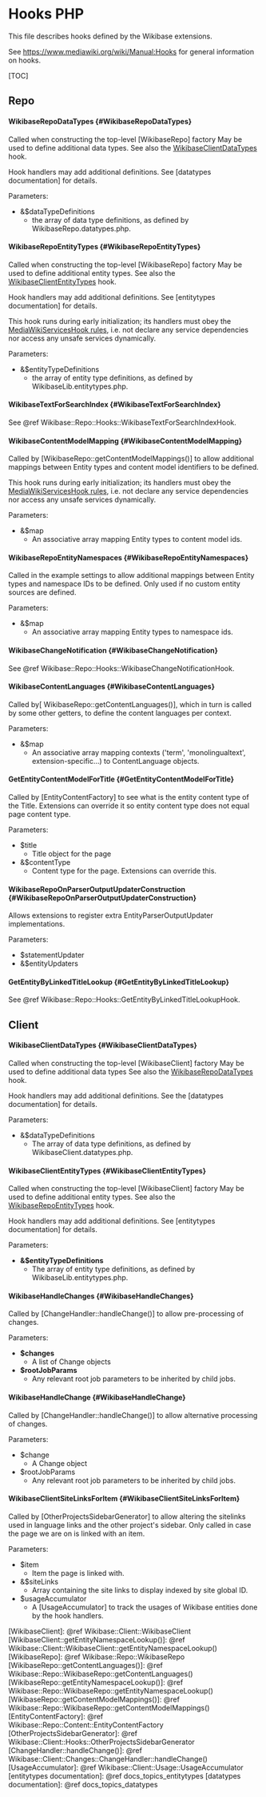 # Hooks PHP

This file describes hooks defined by the Wikibase extensions.

See https://www.mediawiki.org/wiki/Manual:Hooks for general information on hooks.

[TOC]

Repo
------------------------------------------------------------

#### WikibaseRepoDataTypes {#WikibaseRepoDataTypes}
Called when constructing the top-level [WikibaseRepo] factory
May be used to define additional data types.
See also the [WikibaseClientDataTypes](#WikibaseClientDataTypes) hook.

Hook handlers may add additional definitions.
See [datatypes documentation] for details.

Parameters:
* &$dataTypeDefinitions
  * the array of data type definitions, as defined by WikibaseRepo.datatypes.php.

#### WikibaseRepoEntityTypes {#WikibaseRepoEntityTypes}
Called when constructing the top-level [WikibaseRepo] factory
May be used to define additional entity types.
See also the [WikibaseClientEntityTypes](#WikibaseClientEntityTypes) hook.

Hook handlers may add additional definitions.
See [entitytypes documentation] for details.

This hook runs during early initialization;
its handlers must obey the [MediaWikiServicesHook rules](https://doc.wikimedia.org/mediawiki-core/master/php/interfaceMediaWiki_1_1Hook_1_1MediaWikiServicesHook.html),
i.e. not declare any service dependencies nor access any unsafe services dynamically.

Parameters:
* &$entityTypeDefinitions
  * the array of entity type definitions, as defined by WikibaseLib.entitytypes.php.

#### WikibaseTextForSearchIndex {#WikibaseTextForSearchIndex}
See @ref Wikibase::Repo::Hooks::WikibaseTextForSearchIndexHook.

#### WikibaseContentModelMapping {#WikibaseContentModelMapping}
Called by [WikibaseRepo::getContentModelMappings()] to allow additional mappings between Entity types and content model identifiers to be defined.

This hook runs during early initialization;
its handlers must obey the [MediaWikiServicesHook rules](https://doc.wikimedia.org/mediawiki-core/master/php/interfaceMediaWiki_1_1Hook_1_1MediaWikiServicesHook.html),
i.e. not declare any service dependencies nor access any unsafe services dynamically.

Parameters:
* &$map
  * An associative array mapping Entity types to content model ids.

#### WikibaseRepoEntityNamespaces {#WikibaseRepoEntityNamespaces}
Called in the example settings to allow additional mappings between Entity types and namespace IDs to be defined.
Only used if no custom entity sources are defined.

Parameters:
* &$map
  * An associative array mapping Entity types to namespace ids.

#### WikibaseChangeNotification {#WikibaseChangeNotification}
See @ref Wikibase::Repo::Hooks::WikibaseChangeNotificationHook.

#### WikibaseContentLanguages {#WikibaseContentLanguages}
Called by[ WikibaseRepo::getContentLanguages()], which in turn is called by some other getters, to define the content languages per context.

Parameters:
* &$map
  * An associative array mapping contexts ('term', 'monolingualtext', extension-specific…) to ContentLanguage objects.

#### GetEntityContentModelForTitle {#GetEntityContentModelForTitle}
Called by [EntityContentFactory] to see what is the entity content type of the Title.
Extensions can override it so entity content type does not equal page content type.

Parameters:
* $title
  * Title object for the page
* &$contentType
  * Content type for the page. Extensions can override this.

#### WikibaseRepoOnParserOutputUpdaterConstruction {#WikibaseRepoOnParserOutputUpdaterConstruction}
Allows extensions to register extra EntityParserOutputUpdater implementations.

Parameters:
* $statementUpdater
* &$entityUpdaters

#### GetEntityByLinkedTitleLookup {#GetEntityByLinkedTitleLookup}
See @ref Wikibase::Repo::Hooks::GetEntityByLinkedTitleLookupHook.

Client
------------------------------------------------------------

#### WikibaseClientDataTypes {#WikibaseClientDataTypes}
Called when constructing the top-level [WikibaseClient] factory
May be used to define additional data types
See also the [WikibaseRepoDataTypes](#WikibaseRepoDataTypes) hook.

Hook handlers may add additional definitions.
See the [datatypes documentation] for details.

Parameters:
* &$dataTypeDefinitions
  * The array of data type definitions, as defined by WikibaseClient.datatypes.php.

#### WikibaseClientEntityTypes {#WikibaseClientEntityTypes}
Called when constructing the top-level [WikibaseClient] factory
May be used to define additional entity types.
See also the [WikibaseRepoEntityTypes](#WikibaseRepoEntityTypes) hook.

Hook handlers may add additional definitions.
See [entitytypes documentation] for details.

Parameters:
* **&$entityTypeDefinitions**
  * The array of entity type definitions, as defined by WikibaseLib.entitytypes.php.

#### WikibaseHandleChanges {#WikibaseHandleChanges}
Called by [ChangeHandler::handleChange()] to allow pre-processing of changes.

Parameters:
* **$changes**
  * A list of Change objects
* **$rootJobParams**
  * Any relevant root job parameters to be inherited by child jobs.

#### WikibaseHandleChange {#WikibaseHandleChange}
Called by [ChangeHandler::handleChange()] to allow alternative processing of changes.

Parameters:
* $change
  * A Change object
* $rootJobParams
  * Any relevant root job parameters to be inherited by child jobs.

#### WikibaseClientSiteLinksForItem {#WikibaseClientSiteLinksForItem}
Called by [OtherProjectsSidebarGenerator] to allow altering the sitelinks used
in language links and the other project's sidebar.
Only called in case the page we are on is linked with an item.

Parameters:
* $item
  * Item the page is linked with.
* &$siteLinks
  * Array containing the site links to display indexed by site global ID.
* $usageAccumulator
  * A [UsageAccumulator] to track the usages of Wikibase entities done by the hook handlers.


[WikibaseClient]: @ref Wikibase::Client::WikibaseClient
[WikibaseClient::getEntityNamespaceLookup()]: @ref Wikibase::Client::WikibaseClient::getEntityNamespaceLookup()
[WikibaseRepo]: @ref Wikibase::Repo::WikibaseRepo
[WikibaseRepo::getContentLanguages()]: @ref Wikibase::Repo::WikibaseRepo::getContentLanguages()
[WikibaseRepo::getEntityNamespaceLookup()]: @ref Wikibase::Repo::WikibaseRepo::getEntityNamespaceLookup()
[WikibaseRepo::getContentModelMappings()]: @ref Wikibase::Repo::WikibaseRepo::getContentModelMappings()
[EntityContentFactory]: @ref Wikibase::Repo::Content::EntityContentFactory
[OtherProjectsSidebarGenerator]: @ref Wikibase::Client::Hooks::OtherProjectsSidebarGenerator
[ChangeHandler::handleChange()]: @ref Wikibase::Client::Changes::ChangeHandler::handleChange()
[UsageAccumulator]: @ref Wikibase::Client::Usage::UsageAccumulator
[entitytypes documentation]: @ref docs_topics_entitytypes
[datatypes documentation]: @ref docs_topics_datatypes
